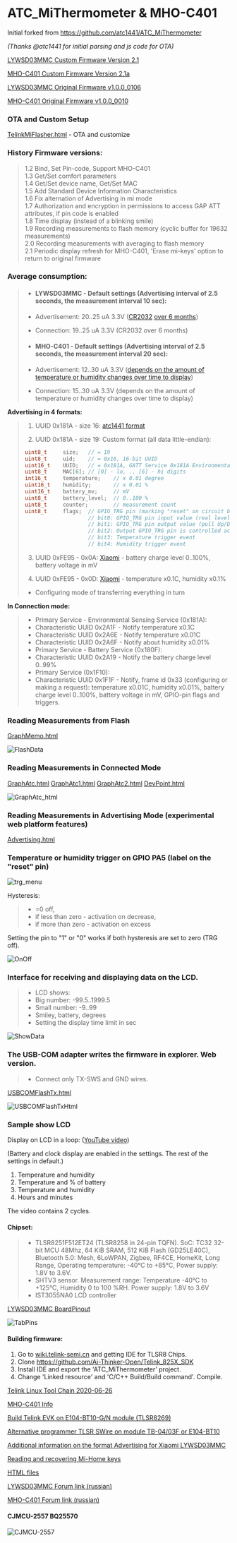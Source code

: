 # ATC_MiThermometer & MHO-C401


Initial forked from https://github.com/atc1441/ATC_MiThermometer

*(Thanks @atc1441 for initial parsing and js code for OTA)*

[LYWSD03MMC Custom Firmware Version 2.1](https://github.com/pvvx/ATC_MiThermometer/raw/master/ATC_Thermometer21.bin)

[MHO-C401 Custom Firmware Version 2.1a](https://github.com/pvvx/ATC_MiThermometer/raw/master/MHO_C401_v21a.bin)

[LYWSD03MMC Original Firmware v1.0.0_0106](https://github.com/pvvx/ATC_MiThermometer/raw/master/Original_OTA_Xiaomi_LYWSD03MMC_v1.0.0_0106.bin)

[MHO-C401 Original Firmware v1.0.0_0010](https://github.com/pvvx/ATC_MiThermometer/raw/master/Original_OTA_Xiaomi_MHO_C401_v1.0.0_0010.bin)

### OTA and Custom Setup
[TelinkMiFlasher.html](https://pvvx.github.io/ATC_MiThermometer/TelinkMiFlasher.html) - OTA and customize

### History Firmware versions:
>1.2  Bind, Set Pin-code, Support MHO-C401<br>
>1.3  Get/Set comfort parameters<br>
>1.4  Get/Set device name, Get/Set MAC<br>
>1.5  Add Standard Device Information Characteristics<br>
>1.6  Fix alternation of Advertising in mi mode<br>
>1.7  Authorization and encryption in permissions to access GAP ATT attributes, if pin code is enabled<br>
>1.8  Time display (instead of a blinking smile)<br>
>1.9  Recording measurements to flash memory (cyclic buffer for 19632 measurements)<br>
>2.0  Recording measurements with averaging to flash memory<br>
>2.1  Periodic display refresh for MHO-C401, 'Erase mi-keys' option to return to original firmware<br>

### Average consumption:
>* #### LYWSD03MMC - Default settings (Advertising interval of 2.5 seconds, the measurement interval 10 sec):
>
>* Advertisement: 20..25 uA 3.3V ([CR2032](https://github.com/pvvx/ATC_MiThermometer/issues/23#issuecomment-766898945) [over 6 months](https://github.com/pvvx/ATC_MiThermometer/issues/36))
>
>* Connection: 19..25 uA 3.3V (CR2032 over 6 months)
>
>* #### MHO-C401 - Default settings (Advertising interval of 2.5 seconds, the measurement interval 20 sec):
>
>* Advertisement: 12..30 uA 3.3V ([depends on the amount of temperature or humidity changes over time to display](https://pvvx.github.io/MHO_C401/power_altfw.html))
>
>* Connection: 15..30 uA 3.3V (depends on the amount of temperature or humidity changes over time to display)

**Advertising in 4 formats:**

>1. UUID 0x181A - size 16: [atc1441 format](https://github.com/atc1441/ATC_MiThermometer#advertising-format-of-the-custom-firmware) 
>
>2. UUID 0x181A - size 19: Custom format (all data little-endian):  
>
>   ```c
>   uint8_t		size;	// = 19
>   uint8_t		uid;	// = 0x16, 16-bit UUID
>   uint16_t	UUID;	// = 0x181A, GATT Service 0x181A Environmental Sensing
>   uint8_t		MAC[6]; // [0] - lo, .. [6] - hi digits
>   int16_t		temperature;	// x 0.01 degree
>   uint16_t	humidity;		// x 0.01 %
>   uint16_t	battery_mv;		// mV
>   uint8_t		battery_level;	// 0..100 %
>   uint8_t		counter;		// measurement count
>   uint8_t		flags;	// GPIO_TRG pin (marking "reset" on circuit board) flags: 
>   					// bit0: GPIO_TRG pin input value (real level)
>   					// bit1: GPIO_TRG pin output value (pull Up/Down)
>   					// bit2: Output GPIO_TRG pin is controlled according to the set parameters
>   					// bit3: Temperature trigger event
>   					// bit4: Humidity trigger event
>   ```
>
>3. UUID 0xFE95 - 0x0A: [Xiaomi](https://github.com/pvvx/ATC_MiThermometer/blob/master/InfoMijiaBLE/README.md) - battery charge level 0..100%, battery voltage in mV
>
>4. UUID 0xFE95 - 0x0D: [Xiaomi](https://github.com/pvvx/ATC_MiThermometer/blob/master/InfoMijiaBLE/README.md) - temperature x0.1C, humidity x0.1%
>
>+ Configuring mode of transferring everything in turn 

**In Connection mode:**

>+ Primary Service - Environmental Sensing Service (0x181A):
>  + Characteristic UUID 0x2A1F - Notify temperature x0.1C
>  + Characteristic UUID 0x2A6E - Notify temperature x0.01C
>  + Characteristic UUID 0x2A6F - Notify about humidity x0.01%
>+ Primary Service - Battery Service (0x180F):
>  + Characteristic UUID 0x2A19 - Notify the battery charge level 0..99%
>+ Primary Service (0x1F10):
>  + Characteristic UUID 0x1F1F - Notify, frame id 0x33 (configuring or making a request): temperature x0.01C, humidity x0.01%, battery charge level 0..100%, battery voltage in mV, GPIO-pin flags and triggers.

### Reading Measurements from Flash
[GraphMemo.html](https://pvvx.github.io/ATC_MiThermometer/GraphMemo.html)

![FlashData](https://github.com/pvvx/ATC_MiThermometer/blob/master/img/FlashData.gif)

### Reading Measurements in Connected Mode
[GraphAtc.html](https://pvvx.github.io/ATC_MiThermometer/GraphAtc.html)
[GraphAtc1.html](https://pvvx.github.io/ATC_MiThermometer/GraphAtc1.html)
[GraphAtc2.html](https://pvvx.github.io/ATC_MiThermometer/GraphAtc2.html)
[DevPoint.html](https://pvvx.github.io/ATC_MiThermometer/DevPoint.html)

![GraphAtc_html](https://github.com/pvvx/ATC_MiThermometer/blob/master/img/GraphAtc_html.gif) 

### Reading Measurements in Advertising Mode (experimental web platform features)
[Advertising.html](https://pvvx.github.io/ATC_MiThermometer/Advertising.html)

### Temperature or humidity trigger on GPIO PA5 (label on the "reset" pin)
![trg_menu](https://github.com/pvvx/ATC_MiThermometer/blob/master/img/trg_menu.gif)

Hysteresis: 
> * =0 off, 
> * if less than zero - activation on decrease, 
> * if more than zero - activation on excess

Setting the pin to "1" or "0" works if both hysteresis are set to zero (TRG off). 

![OnOff](https://github.com/pvvx/ATC_MiThermometer/blob/master/img/OnOff.gif)

### Interface for receiving and displaying data on the LCD.
>* LCD shows: 
> * Big number: -99.5..1999.5 
> * Small number: -9..99
> * Smiley, battery, degrees
> * Setting the display time limit in sec

![ShowData](https://github.com/pvvx/ATC_MiThermometer/blob/master/img/ShowData.gif) 

### The USB-COM adapter writes the firmware in explorer. Web version.
>* Connect only TX-SWS and GND wires.

[USBCOMFlashTx.html](https://pvvx.github.io/ATC_MiThermometer/USBCOMFlashTx.html)

![USBCOMFlashTxHtml](https://github.com/pvvx/ATC_MiThermometer/blob/master/img/USBCOMFlashTxHtml.gif)

### Sample show LCD

Display on LCD in a loop: ([YouTube video](https://youtu.be/HzYh1vq8ikM))

(Battery and clock display are enabled in the settings. The rest of the settings in default.)

1. Temperature and humidity
2. Temperature and % of battery
3. Temperature and humidity
4. Hours and minutes

The video contains 2 cycles.

#### Chipset:
> * TLSR8251F512ET24 (TLSR8258 in 24-pin TQFN). SoC: TC32 32-bit MCU 48Mhz, 64 KiB SRAM, 512 KiB Flash (GD25LE40C), Bluetooth 5.0: Mesh, 6LoWPAN, Zigbee, RF4CE, HomeKit, Long Range, Operating temperature: -40°C to +85°C, Power supply: 1.8V to 3.6V.
> * SHTV3 sensor. Measurement range: Temperature -40°C to +125°C, Humidity 0 to 100 %RH. Power supply: 1.8V to 3.6V
> * IST3055NA0 LCD controller 

[LYWSD03MMC BoardPinout](https://github.com/pvvx/ATC_MiThermometer/blob/master/BoardPinout)

![TabPins](https://github.com/pvvx/ATC_MiThermometer/blob/master/BoardPinout/TabPins.gif)

#### Building firmware:
1. Go to [wiki.telink-semi.cn](http://wiki.telink-semi.cn/wiki/IDE-and-Tools/IDE-for-TLSR8-Chips/) and getting IDE for TLSR8 Chips.
2. Clone https://github.com/Ai-Thinker-Open/Telink_825X_SDK
3. Install IDE and export the 'ATC_MiThermometer' project.
4. Change 'Linked resource' and 'C/C++ Build/Build command'. Compile.

[Telink Linux Tool Chain 2020-06-26](https://yadi.sk/d/pt_qTBB-t24i9A)

[MHO-C401 Info](https://pvvx.github.io/MHO_C401/)

[Build Telink EVK on E104-BT10-G/N module (TLSR8269)](https://github.com/pvvx/TLSR8269-EVK)

[Alternative programmer TLSR SWire on module TB-04/03F or E104-BT10](https://github.com/pvvx/TLSRPGM)

[Additional information on the format Advertising for Xiaomi LYWSD03MMC](https://github.com/Magalex2x14/LYWSD03MMC-info)

[Reading and recovering Mi-Home keys](https://github.com/pvvx/ATC_MiThermometer/blob/master/img/)

[HTML files](https://github.com/pvvx/pvvx.github.io/tree/master/ATC_MiThermometer)

[LYWSD03MMC Forum link (russian)](https://esp8266.ru/forum/threads/tlsr8251-lcd-termometr-lywsd03mmc-xiaomi-bluetooth-termometr.5263/)

[MHO-C401 Forum link (russian)](https://esp8266.ru/forum/threads/tlsr8251f512et24-e-inc-display-termometr-mho-c401-bluetooth-termometr.5446/)

#### CJMCU-2557 BQ25570

![CJMCU-2557](https://raw.githubusercontent.com/pvvx/pvvx.github.io/master/ATC_MiThermometer/img/CJMCU-2557.jpg)

